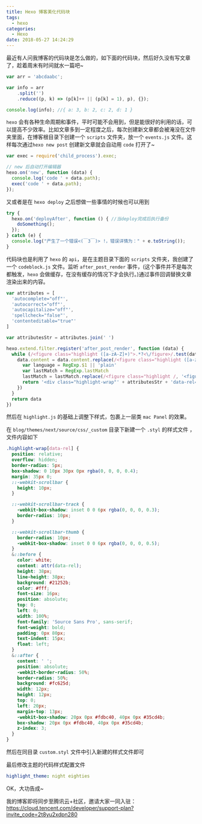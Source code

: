 ```yaml
---
title: Hexo 博客美化代码块
tags:
  - hexo
categories:
  - Hexo
date: 2018-05-27 14:24:29
---
```


最近有人问我博客的代码块是怎么做的，如下面的代码块，然后好久没有写文章了，趁着周末有时间就水一篇吧~

```JavaScript
var arr = 'abcdaabc';

var info = arr
    .split('')
    .reduce((p, k) => (p[k]++ || (p[k] = 1), p), {});

console.log(info); //{ a: 3, b: 2, c: 2, d: 1 }
```

<!-- more -->

`hexo` 会有各种生命周期和事件，平时可能不会用到，但是能很好的利用的话，可以提高不少效率。比如文章多到一定程度之后，每次创建新文章都会被淹没在文件夹里面，在博客根目录下创建一个 `scripts` 文件夹，放一个 `events.js` 文件。这样每次通过`hexo new post` 创建新文章就会自动用 `code` 打开了~

```JavaScript
var exec = require('child_process').exec;

// new 后自动打开编辑器
hexo.on('new', function (data) {
  console.log('code ' + data.path);
  exec('code ' + data.path);
});
```

又或者是在 `hexo deploy` 之后想做一些事情的时候也可以用到

```JavaScript
try {
  hexo.on('deployAfter', function () { //当deploy完成后执行备份
    doSomething();
  });
} catch (e) {
  console.log("产生了一个错误<(￣3￣)> !，错误详情为：" + e.toString());
}
```

代码块也是利用了 `hexo` 的 `api`，是在主题目录下面的 `scripts` 文件夹，我创建了一个 `codeblock.js` 文件。监听 `after_post_render` 事件，(这个事件并不是每次都触发，`hexo` 会做缓存，在没有缓存的情况下才会执行。)通过事件回调替换文章渲染出来的内容。

```JavaScript
var attributes = [
  'autocomplete="off"',
  'autocorrect="off"',
  'autocapitalize="off"',
  'spellcheck="false"',
  'contenteditable="true"'
]

var attributesStr = attributes.join(' ')

hexo.extend.filter.register('after_post_render', function (data) {
  while (/<figure class="highlight ([a-zA-Z]+)">.*?<\/figure>/.test(data.content)) {
    data.content = data.content.replace(/<figure class="highlight ([a-zA-Z]+)">.*?<\/figure>/, function () {
      var language = RegExp.$1 || 'plain'
      var lastMatch = RegExp.lastMatch
      lastMatch = lastMatch.replace(/<figure class="highlight /, '<figure class="iseeu highlight /')
      return '<div class="highlight-wrap"' + attributesStr + 'data-rel="' + language.toUpperCase() + '">' + lastMatch + '</div>'
    })
  }
  return data
})
```

然后在 `highlight.js` 的基础上调整下样式，包裹上一层类 `mac Panel` 的效果。

在 `blog/themes/next/source/css/_custom` 目录下新建一个 `.styl` 的样式文件 ，文件内容如下

```css
.highlight-wrap[data-rel] {
  position: relative;
  overflow: hidden;
  border-radius: 5px;
  box-shadow: 0 10px 30px 0px rgba(0, 0, 0, 0.4);
  margin: 35px 0;
  ::-webkit-scrollbar {
    height: 10px;
  }

  ::-webkit-scrollbar-track {
    -webkit-box-shadow: inset 0 0 6px rgba(0, 0, 0, 0.3);
    border-radius: 10px;
  }

  ::-webkit-scrollbar-thumb {
    border-radius: 10px;
    -webkit-box-shadow: inset 0 0 6px rgba(0, 0, 0, 0.5);
  }
  &::before {
    color: white;
    content: attr(data-rel);
    height: 38px;
    line-height: 38px;
    background: #21252b;
    color: #fff;
    font-size: 16px;
    position: absolute;
    top: 0;
    left: 0;
    width: 100%;
    font-family: 'Source Sans Pro', sans-serif;
    font-weight: bold;
    padding: 0px 80px;
    text-indent: 15px;
    float: left;
  }
  &::after {
    content: ' ';
    position: absolute;
    -webkit-border-radius: 50%;
    border-radius: 50%;
    background: #fc625d;
    width: 12px;
    height: 12px;
    top: 0;
    left: 20px;
    margin-top: 13px;
    -webkit-box-shadow: 20px 0px #fdbc40, 40px 0px #35cd4b;
    box-shadow: 20px 0px #fdbc40, 40px 0px #35cd4b;
    z-index: 3;
  }
}
```

然后在同目录 `custom.styl` 文件中引入新建的样式文件即可

最后修改主题的代码样式配置文件

```yml
highlight_theme: night eighties
```

OK，大功告成~

我的博客即将同步至腾讯云+社区，邀请大家一同入驻：https://cloud.tencent.com/developer/support-plan?invite_code=2t8yu2xdpn280
